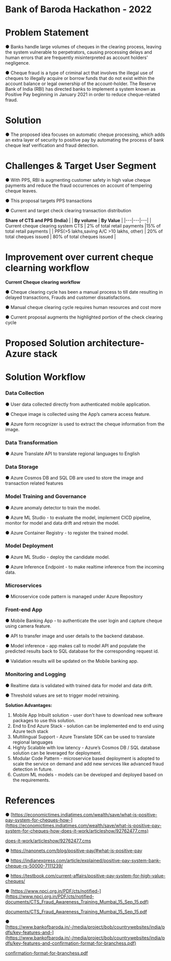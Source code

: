 # **Bank of Baroda Hackathon - 2022**

# **Problem Statement**

● Banks handle large volumes of cheques in the clearing process, leaving the system vulnerable to perpetrators, causing processing delays and human errors that are frequently misinterpreted as account holders' negligence.

● Cheque fraud is a type of criminal act that involves the illegal use of cheques to illegally acquire or borrow funds that do not exist within the account balance or legal ownership of the account-holder. The Reserve Bank of India (RBI) has directed banks to implement a system known as Positive Pay beginning in January 2021 in order to reduce cheque-related fraud.

# **Solution**

● The proposed idea focuses on automatic cheque processing, which adds an extra layer of security to positive pay by automating the process of bank cheque leaf verification and fraud detection.

# **Challenges & Target User Segment**

● With PPS, RBI is augmenting customer safety in high value cheque payments and reduce the fraud occurrences on account of tempering cheque leaves.

● This proposal targets PPS transactions 

● Current and target check clearing transaction distribution



**Share of CTS and PPS (India)**
|   | **By volume**  | **By Value**  |
|---|---|---|
| Current cheque clearing system CTS  |  2% of total retail payments |15% of total retail payments |
| PPS(>5 lakhs,saving A/C >10 lakhs, other) | 20% of total cheques issued | 80% of total cheques issued |

# **Improvement over current cheque clearning workflow** 
**Current Cheque clearing workflow**

● Cheque clearing cycle has been a manual process to till date resulting in delayed transactions, Frauds and customer dissatisfactions.

● Manual cheque clearing cycle requires human resources and cost more

● Current proposal augments the highlighted portion of the check clearing cycle

# **Proposed Solution architecture- Azure stack**

# **Solution Workflow**

### Data Collection
● User data collected directly from authenticated mobile application.

● Cheque image is collected using the App’s camera access feature.

● Azure form recognizer is used to extract the cheque information from the image.

### Data Transformation
● Azure Translate API to translate regional languages to English

### Data Storage
● Azure Cosmos DB and SQL DB are used to store the image and transaction related features

### Model Training and Governance
● Azure anomaly detector to train the model.

● Azure ML Studio - to evaluate the model, implement CICD pipeline, monitor for model and data drift and retrain the model.

● Azure Container Registry - to register the trained model.

### Model Deployment
● Azure ML Studio - deploy the candidate model.

● Azure Inference Endpoint - to make realtime inference from the incoming data.

### Microservices
● Microservice code pattern is managed under Azure Repository

### Front-end App
● Mobile Banking App - to authenticate the user login and capture cheque using camera feature.

● API to transfer image and user details to the backend database.

● Model inference - app makes call to model API and populate the predicted results back to SQL database for the corresponding request id.

● Validation results will be updated on the Mobile banking app.

### Monitoring and Logging
● Realtime data is validated with trained data for model and data drift.

● Threshold values are set to trigger model retraining.

**Solution Advantages:**

1. Mobile App Inbuilt solution - user don’t have to download new software packages to use this solution.
2. End to End Azure Stack - solution can be implemented end to end using Azure tech stack
3. Multilingual Support - Azure Translate SDK can be used to translate regional languages
4. Highly Scalable with low latency - Azure’s Cosmos DB / SQL database solution can be leveraged for deployment.
5. Modular Code Pattern - microservice based deployment is adopted to scale the service on demand and add new services like advanced fraud detection in future.
6. Custom ML models - models can be developed and deployed based on the requirements.

# **References**

● [https://economictimes.indiatimes.com/wealth/save/what-is-positive-pay-system-for-cheques-how-](https://economictimes.indiatimes.com/wealth/save/what-is-positive-pay-system-for-cheques-how-does-it-work/articleshow/92762477.cms)

[does-it-work/articleshow/92762477.cms](https://economictimes.indiatimes.com/wealth/save/what-is-positive-pay-system-for-cheques-how-does-it-work/articleshow/92762477.cms)

● <https://nanonets.com/blog/positive-pay/#what-is-positive-pay>

● <https://indianexpress.com/article/explained/positive-pay-system-bank-cheque-rs-50000-7111239/>

● <https://testbook.com/current-affairs/positive-pay-system-for-high-value-cheques/>

● [https://www.npci.org.in/PDF/cts/notified-](https://www.npci.org.in/PDF/cts/notified-documents/CTS_Fraud_Awareness_Training_Mumbai_15_Sep_15.pdf)

[documents/CTS_Fraud_Awareness_Training_Mumbai_15_Sep_15.pdf](https://www.npci.org.in/PDF/cts/notified-documents/CTS_Fraud_Awareness_Training_Mumbai_15_Sep_15.pdf)

● [https://www.bankofbaroda.in/-/media/project/bob/countrywebsites/india/pdfs/key-features-and-](https://www.bankofbaroda.in/-/media/project/bob/countrywebsites/india/pdfs/key-features-and-confirmation-format-for-branchess.pdf)

[confirmation-format-for-branchess.pdf](https://www.bankofbaroda.in/-/media/project/bob/countrywebsites/india/pdfs/key-features-and-confirmation-format-for-branchess.pdf)
